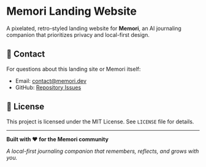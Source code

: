 # Memori Landing Website

A pixelated, retro-styled landing website for **Memori**, an AI journaling companion that prioritizes privacy and local-first design.

## 📧 Contact

For questions about this landing site or Memori itself:
- Email: contact@memori.dev
- GitHub: [Repository Issues](https://github.com/brodiedellis-sys/Memori-Landing-Page/issues)

## 📄 License

This project is licensed under the MIT License. See `LICENSE` file for details.

---

**Built with ❤️ for the Memori community**

*A local-first journaling companion that remembers, reflects, and grows with you.*
